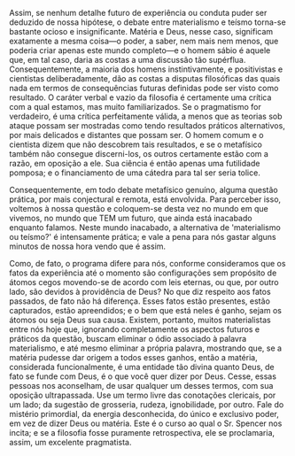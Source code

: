 Assim, se nenhum detalhe futuro de experiência ou conduta puder ser deduzido de nossa hipótese, o debate entre materialismo e teísmo torna-se bastante ocioso e insignificante. Matéria e Deus, nesse caso, significam exatamente a mesma coisa—o poder, a saber, nem mais nem menos, que poderia criar apenas este mundo completo—e o homem sábio é aquele que, em tal caso, daria as costas a uma discussão tão supérflua. Consequentemente, a maioria dos homens instintivamente, e positivistas e cientistas deliberadamente, dão as costas a disputas filosóficas das quais nada em termos de consequências futuras definidas pode ser visto como resultado. O caráter verbal e vazio da filosofia é certamente uma crítica com a qual estamos, mas muito familiarizados. Se o pragmatismo for verdadeiro, é uma crítica perfeitamente válida, a menos que as teorias sob ataque possam ser mostradas como tendo resultados práticos alternativos, por mais delicados e distantes que possam ser. O homem comum e o cientista dizem que não descobrem tais resultados, e se o metafísico também não consegue discerni-los, os outros certamente estão com a razão, em oposição a ele. Sua ciência é então apenas uma futilidade pomposa; e o financiamento de uma cátedra para tal ser seria tolice.

Consequentemente, em todo debate metafísico genuíno, alguma questão prática, por mais conjectural e remota, está envolvida. Para perceber isso, voltemos à nossa questão e coloquem-se desta vez no mundo em que vivemos, no mundo que TEM um futuro, que ainda está inacabado enquanto falamos. Neste mundo inacabado, a alternativa de 'materialismo ou teísmo?' é intensamente prática; e vale a pena para nós gastar alguns minutos de nossa hora vendo que é assim.

Como, de fato, o programa difere para nós, conforme consideramos que os fatos da experiência até o momento são configurações sem propósito de átomos cegos movendo-se de acordo com leis eternas, ou que, por outro lado, são devidos à providência de Deus? No que diz respeito aos fatos passados, de fato não há diferença. Esses fatos estão presentes, estão capturados, estão apreendidos; e o bem que está neles é ganho, sejam os átomos ou seja Deus sua causa. Existem, portanto, muitos materialistas entre nós hoje que, ignorando completamente os aspectos futuros e práticos da questão, buscam eliminar o ódio associado à palavra materialismo, e até mesmo eliminar a própria palavra, mostrando que, se a matéria pudesse dar origem a todos esses ganhos, então a matéria, considerada funcionalmente, é uma entidade tão divina quanto Deus, de fato se funde com Deus, é o que você quer dizer por Deus. Cesse, essas pessoas nos aconselham, de usar qualquer um desses termos, com sua oposição ultrapassada. Use um termo livre das conotações clericais, por um lado; da sugestão de grosseria, rudeza, ignobilidade, por outro. Fale do mistério primordial, da energia desconhecida, do único e exclusivo poder, em vez de dizer Deus ou matéria. Este é o curso ao qual o Sr. Spencer nos incita; e se a filosofia fosse puramente retrospectiva, ele se proclamaria, assim, um excelente pragmatista.